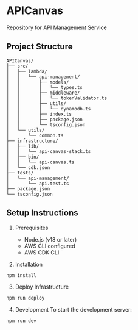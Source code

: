 # APICanvas

Repository for API Management Service

## Project Structure

```plaintext
APICanvas/
├── src/
│   ├── lambda/
│   │   └── api-management/
│   │       ├── models/
│   │       │   └── types.ts
│   │       ├── middleware/
│   │       │   └── tokenValidator.ts
│   │       ├── utils/
│   │       │   └── dynamodb.ts
│   │       ├── index.ts
│   │       ├── package.json
│   │       └── tsconfig.json
│   └── utils/
│       └── common.ts
├── infrastructure/
│   ├── lib/
│   │   └── api-canvas-stack.ts
│   ├── bin/
│   │   └── api-canvas.ts
│   └── cdk.json
├── tests/
│   └── api-management/
│       └── api.test.ts
├── package.json
└── tsconfig.json

```

## Setup Instructions

1. Prerequisites

   - Node.js (v18 or later)
   - AWS CLI configured
   - AWS CDK CLI

2. Installation

```bash
npm install
```

3. Deploy Infrastructure

```bash
npm run deploy
```

4. Development
   To start the development server:

```bash
npm run dev
```
